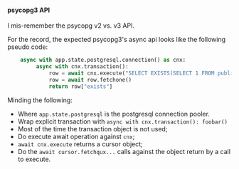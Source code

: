 #### psycopg3 API

I mis-remember the psycopg v2 vs. v3 API.

For the record, the expected psycopg3's async api looks like the
following pseudo code:

```python
    async with app.state.postgresql.connection() as cnx:
         async with cnx.transaction():
             row = await cnx.execute("SELECT EXISTS(SELECT 1 FROM public.tenants)")
             row = await row.fetchone()
             return row["exists"]
```

Minding the following:

- Where `app.state.postgresql` is the postgresql connection pooler.
- Wrap explicit transaction with `async with cnx.transaction():
  foobar()`
- Most of the time the transaction object is not used;
- Do execute await operation against `cnx`;
- `await cnx.execute` returns a cursor object;
- Do the `await cursor.fetchqux...` calls against the object return by
  a call to execute.
